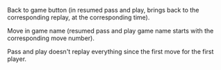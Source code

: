 Back to game button (in resumed pass and play, brings back to the corresponding replay, at the corresponding time).

Move in game name (resumed pass and play game name starts with the corresponding move number).

Pass and play doesn't replay everything since the first move for the first player.